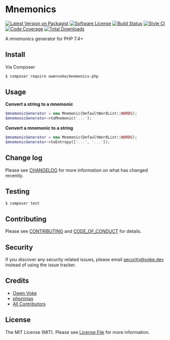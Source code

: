 # Mnemonics

[![Latest Version on Packagist][ico-version]][link-packagist]
[![Software License][ico-license]](LICENSE.md)
[![Build Status][ico-travis]][link-travis]
[![Style CI][ico-styleci]][link-styleci]
[![Code Coverage][ico-code-quality]][link-code-quality]
[![Total Downloads][ico-downloads]][link-downloads]

A mnemonics generator for PHP 7.4+

## Install

Via Composer

```bash
$ composer require owenvoke/mnemonics-php
```

## Usage

**Convert a string to a mnemonic**

```php
$mnemonicGenerator = new Mnemonic(DefaultWordList::WORDS);
$mnemonicGenerator->toMnemonic('...');
```
**Convert a mnemonic to a string**

```php
$mnemonicGenerator = new Mnemonic(DefaultWordList::WORDS);
$mnemonicGenerator->toEntropy(['...', '...']);
```

## Change log

Please see [CHANGELOG](CHANGELOG.md) for more information on what has changed recently.

## Testing

```bash
$ composer test
```

## Contributing

Please see [CONTRIBUTING](.github/CONTRIBUTING.md) and [CODE_OF_CONDUCT](.github/CODE_OF_CONDUCT.md) for details.

## Security

If you discover any security related issues, please email security@voke.dev instead of using the issue tracker.

## Credits

- [Owen Voke][link-author]
- [phpninjas][link-phpninjas]
- [All Contributors][link-contributors]

## License

The MIT License (MIT). Please see [License File](LICENSE.md) for more information.

[ico-version]: https://img.shields.io/packagist/v/owenvoke/mnemonics-php.svg?style=flat-square
[ico-license]: https://img.shields.io/badge/license-MIT-brightgreen.svg?style=flat-square
[ico-travis]: https://img.shields.io/travis/owenvoke/mnemonics-php/master.svg?style=flat-square
[ico-styleci]: https://styleci.io/repos/167410085/shield
[ico-code-quality]: https://img.shields.io/codecov/c/github/owenvoke/mnemonics-php.svg?style=flat-square
[ico-downloads]: https://img.shields.io/packagist/dt/owenvoke/mnemonics-php.svg?style=flat-square

[link-packagist]: https://packagist.org/packages/owenvoke/mnemonics-php
[link-travis]: https://travis-ci.com/owenvoke/mnemonics-php
[link-styleci]: https://styleci.io/repos/167410085
[link-code-quality]: https://codecov.io/gh/owenvoke/mnemonics-php
[link-downloads]: https://packagist.org/packages/owenvoke/mnemonics-php
[link-author]: https://github.com/owenvoke
[link-phpninjas]: https://github.com/phpninjas
[link-contributors]: ../../contributors
